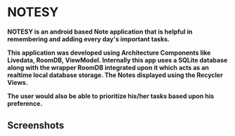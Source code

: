 # NOTESY

**NOTESY is an android based Note application that is helpful in remembering and adding every day's important tasks.**

**This application was developed using Architecture Components like Livedata, RoomDB, ViewModel. Internally this app uses a SQLite database 
along with the wrapper RoomDB integrated upon it which acts as an realtime local database storage. The Notes displayed using the Recycler Views.**

**The user would also be able to prioritize his/her tasks based upon his preference.**

## Screenshots
